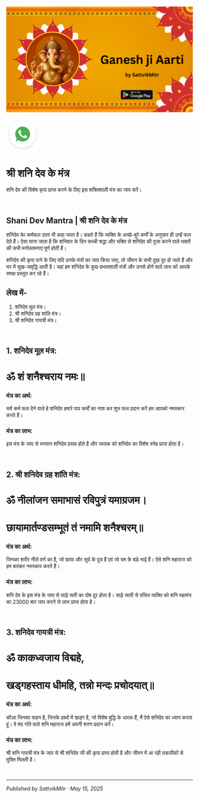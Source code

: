 <!-- Banner SVG -->
![Banner](https://raw.githubusercontent.com/anandwana001/content-repo/refs/heads/main/aarti/ganesh/ganesh_ji_aarti_banner.png)

<!-- Share & WhatsApp icons as SVG -->
<a href="https://api.whatsapp.com/send?text=Check%20out%20this%20article%20in%20the%20Hanuman%20Chalisa%20app%3A%20https%3A%2F%2Fwww.sattvikmitr.com%2Farticles%3FcontentUrl%3Dhttps%253A%252F%252Fraw.githubusercontent.com%252Fanandwana001%252Fcontent-repo%252Frefs%252Fheads%252Fmain%252Faarti%252Fganesh%252Fganesh_aarti_english.md%26title%3DGanesh%2520Aarti">
  <img src="https://raw.githubusercontent.com/anandwana001/content-repo/refs/heads/main/assets/ic_wtsapp_share_rounded.svg" alt="WhatsApp"/>
</a>

<br>



# श्री शनि देव के मंत्र
शनि देव की विशेष कृपा प्राप्त करने के लिए इस शक्तिशाली मंत्र का जाप करें।

<br>

## Shani Dev Mantra | श्री शनि देव के मंत्र
शनिदेव काे कर्मफल दाता भी कहा जाता है। कहते हैं कि व्यक्ति के अच्छे-बुरे कर्मों के अनुसार ही उन्हें फल देते हैं। ऐसा माना जाता है कि शनिवार के दिन सच्ची श्रद्धा और भक्ति से शनिदेव की पूजा करने वाले भक्तों की सभी मनोकामनाएं पूर्ण होती हैं।

शनिदेव की कृपा पाने के लिए यदि उनके मंत्रों का जाप किया जाए, तो जीवन के सभी दुख दूर हो जाते हैं और घर में सुख-समृद्धि आती है। यहां हम शनिदेव के कुछ प्रभावशाली मंत्रों और उनसे होने वाले लाभ को आपके समक्ष प्रस्तुत कर रहे हैं।

## लेख में-
1. शनिदेव मूल मंत्र।
2. श्री शनिदेव ग्रह शांति मंत्र।
3. श्री शनिदेव गायत्री मंत्र।

<br>

## 1. शनिदेव मूल मंत्र:

# **ॐ शं शनैश्चराय नमः॥**


### मंत्र का अर्थ:
सर्व कर्म फल देने वाले हे शनिदेव हमारे पाप कर्मों का नाश कर शुभ फल प्रदान करें हम आपको नमस्कार करते हैं।

### मंत्र का लाभ:
इस मंत्र के जाप से भगवान शनिदेव प्रसन्न होते हैं और जातक को शनिदेव का विशेष स्नेह प्राप्त होता है।


<br>

## 2. श्री शनिदेव ग्रह शांति मंत्र:

# **ॐ नीलांजन समाभासं रविपुत्रं यमाग्रजम।**
# **छायामार्तण्डसम्भूतं तं नमामि शनैश्चरम्॥**

### मंत्र का अर्थ:
जिनका शरीर नीले वर्ण का है, जो छाया और सूर्य के पुत्र हैं एवं जो यम के बड़े भाई हैं। ऐसे शनि महाराज को हम बारंबार नमस्कार करते हैं।

### मंत्र का लाभ:
शनि देव के इस मंत्र के जाप से साढ़े सती का दोष दूर होता है। साढ़े साती से ग्रसित व्यक्ति को शनि महामंत्र का 23000 बार जाप करने से लाभ प्राप्त होता है।

<br>

## 3. शनिदेव गायत्री मंत्र:
# **ॐ काकध्वजाय विद्महे,**
# **खड्गहस्ताय धीमहि, तन्नो मन्दः प्रचोदयात्॥**

### मंत्र का अर्थ:
कौआ जिनका वाहन है, जिनके हाथों में खड्ग है, जो विशेष बुद्धि के धारक हैं, मैं ऐसे शनिदेव का ध्यान करता हूं। वे मंद गति वाले शनि महाराज हमें अपनी शरण प्रदान करें।

### मंत्र का लाभ:
श्री शनि गायत्री मंत्र के जाप से श्री शनिदेव जी की कृपा प्राप्त होती है और जीवन में आ रही तकलीफों से मुक्ति मिलती है।


<br>

---

*Published by SattvikMitr · May 15, 2025*

